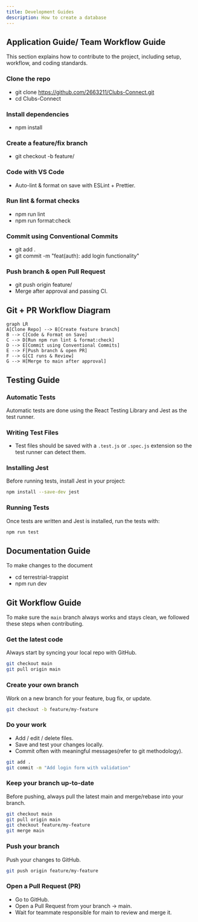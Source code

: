 ```yaml
---
title: Development Guides
description: How to create a database
---
```


## Application Guide/ Team Workflow Guide

This section explains how to contribute to the project, including setup, workflow, and coding standards.

### Clone the repo

- git clone https://github.com/2663211/Clubs-Connect.git
- cd Clubs-Connect

### Install dependencies

- npm install

### Create a feature/fix branch

- git checkout -b feature/<your-feature-name>

### Code with VS Code

- Auto-lint & format on save with ESLint + Prettier.

### Run lint & format checks

- npm run lint
- npm run format:check

### Commit using Conventional Commits

- git add .
- git commit -m "feat(auth): add login functionality"

### Push branch & open Pull Request

- git push origin feature/<your-feature-name>
- Merge after approval and passing CI.

## Git + PR Workflow Diagram

```
graph LR
A[Clone Repo] --> B[Create feature branch]
B --> C[Code & Format on Save]
C --> D[Run npm run lint & format:check]
D --> E[Commit using Conventional Commits]
E --> F[Push branch & open PR]
F --> G[CI runs & Review]
G --> H[Merge to main after approval]
```

## Testing Guide

### Automatic Tests

Automatic tests are done using the React Testing Library and Jest as the test runner.

### Writing Test Files

- Test files should be saved with a `.test.js` or `.spec.js` extension so the test runner can detect them.

### Installing Jest

Before running tests, install Jest in your project:

```bash
npm install --save-dev jest
```

### Running Tests

Once tests are written and Jest is installed, run the tests with:

```bash
npm run test
```

## Documentation Guide

To make changes to the document

- cd terrestrial-trappist
- npm run dev

## Git Workflow Guide

To make sure the `main` branch always works and stays clean, we followed these steps when contributing.

### Get the latest code

Always start by syncing your local repo with GitHub.

```bash
git checkout main
git pull origin main
```

### Create your own branch

Work on a new branch for your feature, bug fix, or update.

```bash
git checkout -b feature/my-feature
```

### Do your work

- Add / edit / delete files.
- Save and test your changes locally.
- Commit often with meaningful messages(refer to git methodology).

```bash
git add .
git commit -m "Add login form with validation"
```

### Keep your branch up-to-date

Before pushing, always pull the latest main and merge/rebase into your branch.

```bash
git checkout main
git pull origin main
git checkout feature/my-feature
git merge main
```

### Push your branch

Push your changes to GitHub.

```bash
git push origin feature/my-feature
```

### Open a Pull Request (PR)

- Go to GitHub.
- Open a Pull Request from your branch → main.
- Wait for teammate responsible for main to review and merge it.
